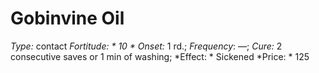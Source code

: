 ﻿---
name: Gobinvine Oil
type: contact
fortitude: 10
onset: 1 rd.
frequency: —
effect:
  "Sickened"
cure: 2 consecutive saves or 1 min of washing
price: 125
---

# Gobinvine Oil
 *Type:* contact
*Fortitude: * 10 * Onset:* 1 rd.;  *Frequency*: —;  *Cure:* 2 consecutive saves or 1 min of washing; 
*Effect: * Sickened
*Price: * 125